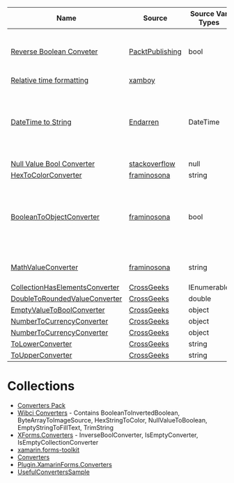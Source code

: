
|Name|Source|Source Var Types|Description|
|---|---|---|---|
|[Reverse Boolean Conveter](https://github.com/PacktPublishing/Mastering-Xamarin.Forms-Third-Edition/blob/master/Chapter%2006/TripLog/Converters/ReverseBooleanConverter.cs)|[PacktPublishing](https://github.com/PacktPublishing)|bool|Reverses bool value.  Has working ConvertBack method.
|[Relative time formatting](http://www.xamboy.com/2018/02/15/relative-time-formatting-in-xamarin-forms/)|[xamboy](http://www.xamboy.com/)
|[DateTime to String](https://github.com/Endarren/Xamarin.Forms_DateTimeConverter)|[Endarren](https://github.com/Endarren)|DateTime|Converts a DateTime to a string.  Has option for converter parameter for the format.
|[Null Value Bool Converter](https://stackoverflow.com/questions/44823518/how-to-check-object-null-value-in-xamarin-forms-data-trigger)|[stackoverflow](https://stackoverflow.com)|null
|[HexToColorConverter](https://github.com/framinosona/Converters/blob/master/src/FormsCommunityToolkit.Converters/HexToColorConverter.cs)|[framinosona](https://github.com/framinosona)|string
|[BooleanToObjectConverter](https://github.com/framinosona/Converters/blob/master/src/FormsCommunityToolkit.Converters/BooleanToObjectConverter.cs)|[framinosona](https://github.com/framinosona)|bool|Returns an object depending on whether the bool is true of false.  The object is a generic.
|[MathValueConverter](https://github.com/framinosona/Converters/blob/master/src/FormsCommunityToolkit.Converters/MathValueConverter.cs)|[framinosona](https://github.com/framinosona)|string|Tries to do math with the string.
|[CollectionHasElementsConverter](https://github.com/CrossGeeks/UsefulConvertersSample/blob/master/UsefulConvertersSample/Converters/CollectionHasElementsConverter.cs)|[CrossGeeks](https://github.com/CrossGeeks)|IEnumerable|
|[DoubleToRoundedValueConverter](https://github.com/CrossGeeks/UsefulConvertersSample/blob/master/UsefulConvertersSample/Converters/DoubleToRoundedValueConverter.cs)|[CrossGeeks](https://github.com/CrossGeeks)|double|
|[EmptyValueToBoolConverter](https://github.com/CrossGeeks/UsefulConvertersSample/blob/master/UsefulConvertersSample/Converters/EmptyValueToBoolConverter.cs)|[CrossGeeks](https://github.com/CrossGeeks)|object|
|[NumberToCurrencyConverter](https://github.com/CrossGeeks/UsefulConvertersSample/blob/master/UsefulConvertersSample/Converters/NumberToCurrencyConverter.cs)|[CrossGeeks](https://github.com/CrossGeeks)|object|
|[NumberToCurrencyConverter](https://github.com/CrossGeeks/UsefulConvertersSample/blob/master/UsefulConvertersSample/Converters/NumberToCurrencyConverter.cs)|[CrossGeeks](https://github.com/CrossGeeks)|object|
|[ToLowerConverter](https://github.com/CrossGeeks/UsefulConvertersSample/blob/master/UsefulConvertersSample/Converters/ToLowerConverter.cs)|[CrossGeeks](https://github.com/CrossGeeks)|string|
|[ToUpperConverter](https://github.com/CrossGeeks/UsefulConvertersSample/blob/master/UsefulConvertersSample/Converters/ToUpperConverter.cs)|[CrossGeeks](https://github.com/CrossGeeks)|string|

# Collections
* [Converters Pack](https://github.com/TBertuzzi/Xamarin.Forms.ConvertersPack)
* [Wibci Converters](https://github.com/InquisitorJax/Wibci.Xamarin.Forms.Converters) - Contains BooleanToInvertedBoolean, ByteArrayToImageSource, HexStringToColor, NullValueToBoolean, EmptyStringToFillText, TrimString
* [XForms.Converters](https://github.com/XForms/XForms.Converters) - InverseBoolConverter, IsEmptyConverter, IsEmptyCollectionConverter
* [xamarin.forms-toolkit](https://github.com/jamesmontemagno/xamarin.forms-toolkit/tree/master/FormsToolkit/FormsToolkit/Converters)
* [Converters](https://github.com/framinosona/Converters)
* [Plugin.XamarinForms.Converters](https://github.com/saimel/Plugin.XamarinForms.Converters)
* [UsefulConvertersSample](https://github.com/CrossGeeks/UsefulConvertersSample)
